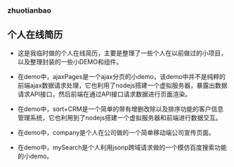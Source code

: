 ### zhuotianbao
## 个人在线简历
- 这是我临时做的个人在线简历，主要是整理了一些个人在以前做过的小项目，以及整理封装的一些小DEMO和组件。


- 在demo中，ajaxPages是一个ajax分页的小demo，该demo中并不是纯粹的前端ajax数据请求处理，它也利用了nodejs搭建一个虚拟服务器，暴露出数据请求API接口，然后前端在通过API接口请求数据进行页面渲染。

- 在demo中，sort+CRM是一个简单的带有增删改除以及排序功能的客户信息管理系统，它也利用到了nodejs搭建一个虚拟服务器和前端进行数据交互。

- 在demo中，company是个人在公司做的一个简单移动端公司宣传页面。

- 在demo中，mySearch是个人利用jsonp跨域请求做的一个模仿百度搜索功能的小demo。
